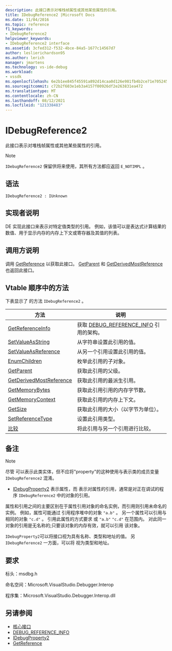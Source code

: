 ```yaml
---
description: 此接口表示对堆栈帧属性或其他某些属性的引用。
title: IDebugReference2 |Microsoft Docs
ms.date: 11/04/2016
ms.topic: reference
f1_keywords:
- IDebugReference2
helpviewer_keywords:
- IDebugReference2 interface
ms.assetid: 3cfed312-f532-4bce-84a5-1677c14567d7
author: leslierichardson95
ms.author: lerich
manager: jmartens
ms.technology: vs-ide-debug
ms.workload:
- vssdk
ms.openlocfilehash: 6e2b1ee845f45591a892d14caa0d126e981fb4b2ce71e70524580370ce4ce2c1
ms.sourcegitcommit: c72b2f603e1eb3a4157f00926df2e263831ea472
ms.translationtype: MT
ms.contentlocale: zh-CN
ms.lasthandoff: 08/12/2021
ms.locfileid: "121338483"
---
```

# <a name="idebugreference2"></a>IDebugReference2
此接口表示对堆栈帧属性或其他某些属性的引用。

> [!NOTE]
> `IDebugReference2` 保留供将来使用，其所有方法都应返回 `E_NOTIMPL` 。

## <a name="syntax"></a>语法

```
IDebugReference2 : IUnknown
```

## <a name="notes-for-implementers"></a>实现者说明
 DE 实现此接口来表示对特定值类型的引用。 例如，该值可以是表达式计算结果的数值、用于显示内存的内存上下文或寄存器及其值的列表。

## <a name="notes-for-callers"></a>调用方说明
 调用 [GetReference](../../../extensibility/debugger/reference/idebugproperty2-getreference.md) 以获取此接口。 [GetParent](../../../extensibility/debugger/reference/idebugreference2-getparent.md) 和 [GetDerivedMostReference](../../../extensibility/debugger/reference/idebugreference2-getderivedmostreference.md) 也返回此接口。

## <a name="methods-in-vtable-order"></a>Vtable 顺序中的方法
 下表显示了 的方法 `IDebugReference2` 。

|方法|说明|
|------------|-----------------|
|[GetReferenceInfo](../../../extensibility/debugger/reference/idebugreference2-getreferenceinfo.md)|获取 [DEBUG_REFERENCE_INFO](../../../extensibility/debugger/reference/debug-reference-info.md) 引用的架构。|
|[SetValueAsString](../../../extensibility/debugger/reference/idebugreference2-setvalueasstring.md)|从字符串设置此引用的值。|
|[SetValueAsReference](../../../extensibility/debugger/reference/idebugreference2-setvalueasreference.md)|从另一个引用设置此引用的值。|
|[EnumChildren](../../../extensibility/debugger/reference/idebugreference2-enumchildren.md)|枚举此引用的子对象。|
|[GetParent](../../../extensibility/debugger/reference/idebugreference2-getparent.md)|获取此引用的父级。|
|[GetDerivedMostReference](../../../extensibility/debugger/reference/idebugreference2-getderivedmostreference.md)|获取此引用的最派生引用。|
|[GetMemoryBytes](../../../extensibility/debugger/reference/idebugreference2-getmemorybytes.md)|获取此引用引用的内存字节数。|
|[GetMemoryContext](../../../extensibility/debugger/reference/idebugreference2-getmemorycontext.md)|获取此引用的内存上下文。|
|[GetSize](../../../extensibility/debugger/reference/idebugreference2-getsize.md)|获取此引用的大小（以字节为单位）。|
|[SetReferenceType](../../../extensibility/debugger/reference/idebugreference2-setreferencetype.md)|设置此引用类型。|
|[比较](../../../extensibility/debugger/reference/idebugreference2-compare.md)|将此引用与另一个引用进行比较。|

## <a name="remarks"></a>备注

> [!NOTE]
> 尽管 可以表示此类实体，但不应将"property"的这种使用与表示类的成员变量 `IDebugReference2` 混淆。

- [IDebugProperty2](../../../extensibility/debugger/reference/idebugproperty2.md) 表示属性，而 表示对属性的引用，通常是对正在调试的程序 `IDebugReference2` 中的对象的引用。

 属性和引用之间的主要区别在于属性引用对象的命名实例，而引用则引用未命名的实例。 例如，属性可能通过 引用程序堆中的对象 `"a.b"` 。 另一个属性可以引用与 相同的对象 `"c.d"` 。 引用此属性的方式要求 或 `"a.b"` `"c.d"` 在范围内。 对此同一对象的引用是无名称的;只要该对象的内存有效，就可以引用 该对象。

 `IDebugProperty2`可以将接口视为具有名称、类型和地址的值。 另 `IDebugReference2` 一方面，可以将 视为类型和地址。

## <a name="requirements"></a>要求
 标头：msdbg.h

 命名空间：Microsoft.VisualStudio.Debugger.Interop

 程序集：Microsoft.VisualStudio.Debugger.Interop.dll

## <a name="see-also"></a>另请参阅
- [核心接口](../../../extensibility/debugger/reference/core-interfaces.md)
- [DEBUG_REFERENCE_INFO](../../../extensibility/debugger/reference/debug-reference-info.md)
- [IDebugProperty2](../../../extensibility/debugger/reference/idebugproperty2.md)
- [GetReference](../../../extensibility/debugger/reference/idebugproperty2-getreference.md)
